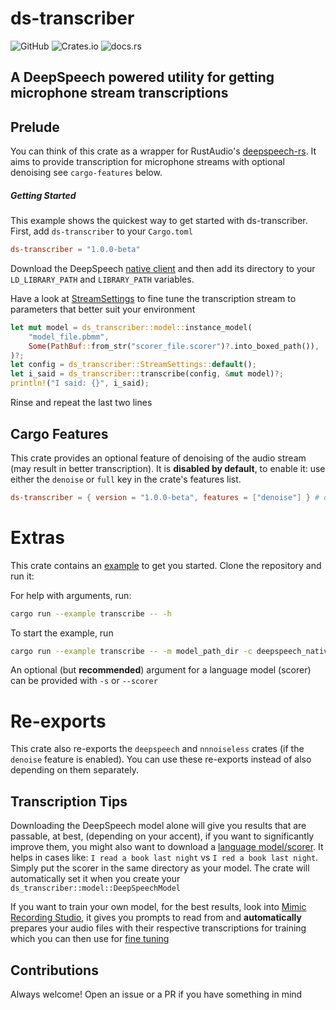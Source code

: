 # ds-transcriber
![GitHub](https://img.shields.io/github/license/kawaki-san/ds-transcriber) ![Crates.io](https://img.shields.io/crates/v/ds-transcriber) ![docs.rs](https://img.shields.io/docsrs/ds-transcriber)
## A DeepSpeech powered utility for getting microphone stream transcriptions

## Prelude

You can think of this crate as a wrapper for RustAudio's [deepspeech-rs](https://github.com/rustaudio/deepspeech-rs). It aims to provide transcription for microphone streams with optional denoising see `cargo-features` below.

##### Getting Started

This example shows the quickest way to get started with ds-transcriber. First, add `ds-transcriber` to your `Cargo.toml`

```toml
ds-transcriber = "1.0.0-beta"
```

Download the DeepSpeech [native client](https://github.com/mozilla/DeepSpeech/releases/tag/v0.9.0) and then add its directory to your `LD_LIBRARY_PATH` and `LIBRARY_PATH` variables.

Have a look at [StreamSettings](StreamSettings) to fine tune the transcription stream to parameters that better suit
your environment

```rust
let mut model = ds_transcriber::model::instance_model(
    "model_file.pbmm",
    Some(PathBuf::from_str("scorer_file.scorer")?.into_boxed_path()),
)?;
let config = ds_transcriber::StreamSettings::default();
let i_said = ds_transcriber::transcribe(config, &mut model)?;
println!("I said: {}", i_said);
```
Rinse and repeat the last two lines

## Cargo Features
This crate provides an optional feature of denoising of the audio stream (may result in better transcription). It is **disabled by default**, to enable it: use either the `denoise` or `full` key in the crate's features list.

```toml
ds-transcriber = { version = "1.0.0-beta", features = ["denoise"] } # or features = ["full"]
```

# Extras
This crate contains an [example](examples/transcribe.rs) to get you started. 
Clone the repository and run it:

For help with arguments, run:
```sh
cargo run --example transcribe -- -h
```

To start the example, run
```sh
cargo run --example transcribe -- -m model_path_dir -c deepspeech_native_client_dir
```
An optional (but **recommended**) argument for a language model (scorer) can be provided with `-s` or `--scorer`

# Re-exports

This crate also re-exports the `deepspeech` and `nnnoiseless` crates (if the `denoise` feature is enabled). You can use these re-exports instead of also depending on them separately.

## Transcription Tips
Downloading the DeepSpeech model alone will give you results that are passable, at best, (depending on your accent), if you want to significantly improve them, you might also want to download a [language model/scorer](https://github.com/mozilla/DeepSpeech/releases/tag/v0.9.0). It helps in cases like: `I read a book last night` vs `I red a book last night`. Simply put the scorer in the same directory as your model. The crate will automatically set it when you create your `ds_transcriber::model::DeepSpeechModel`

If you want to train your own model, for the best results, look into [Mimic Recording Studio](https://github.com/MycroftAI/mimic-recording-studio), it gives you prompts to read from and **automatically** prepares your audio files with their respective transcriptions for training which you can then use for [fine tuning](https://deepspeech.readthedocs.io/en/r0.9/TRAINING.html)

## Contributions
Always welcome! Open an issue or a PR if you have something in mind
